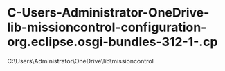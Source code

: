 # C-Users-Administrator-OneDrive-lib-missioncontrol-configuration-org.eclipse.osgi-bundles-312-1-.cp
C:\Users\Administrator\OneDrive\lib\missioncontrol
